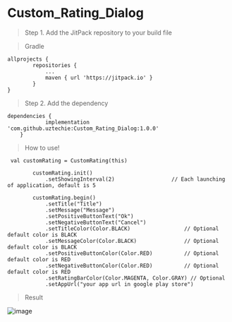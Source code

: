# Custom_Rating_Dialog

>Step 1. Add the JitPack repository to your build file

>Gradle
```
allprojects {
		repositories {
			...
			maven { url 'https://jitpack.io' }
		}
}
```
>Step 2. Add the dependency
```
dependencies {
	        implementation 'com.github.uztechie:Custom_Rating_Dialog:1.0.0'
	}
```


>How to use!

```
 val customRating = CustomRating(this)

        customRating.init()
            .setShowingInterval(2)                  // Each launching of application, default is 5

        customRating.begin()
            .setTitle("Title")
            .setMessage("Message")
            .setPositiveButtonText("Ok")
            .setNegativeButtonText("Cancel")
            .setTitleColor(Color.BLACK)                 // Optional default color is BLACK
            .setMessageColor(Color.BLACK)               // Optional default color is BLACK
            .setPositiveButtonColor(Color.RED)          // Optional default color is RED
            .setNegativeButtonColor(Color.RED)          // Optional default color is RED
            .setRatingBarColor(Color.MAGENTA, Color.GRAY) // Optional
            .setAppUrl("your app url in google play store")

```
  
  >Result


![image](https://user-images.githubusercontent.com/47640521/208348878-0dff8238-b16e-4a63-8be2-a0ba69216eae.png)
